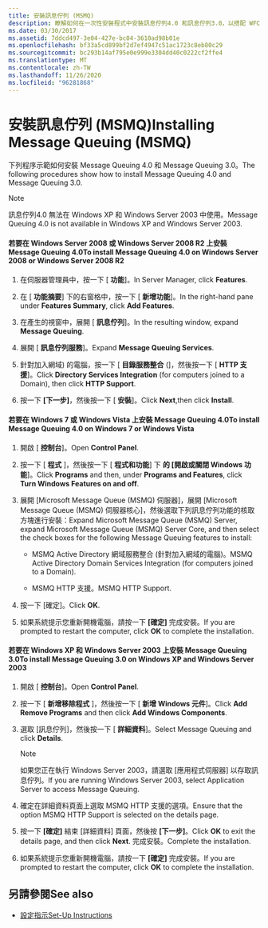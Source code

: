 ```yaml
---
title: 安裝訊息佇列 (MSMQ)
description: 瞭解如何在一次性安裝程式中安裝訊息佇列4.0 和訊息佇列3.0，以搭配 WFC 範例使用。
ms.date: 03/30/2017
ms.assetid: 7ddcd497-3e04-427e-bc04-3610ad98b01e
ms.openlocfilehash: bf33a5cd899bf2d7ef4947c51ac1723c8eb80c29
ms.sourcegitcommit: bc293b14af795e0e999e3304dd40c0222cf2ffe4
ms.translationtype: MT
ms.contentlocale: zh-TW
ms.lasthandoff: 11/26/2020
ms.locfileid: "96281868"
---
```

# <a name="installing-message-queuing-msmq"></a><span data-ttu-id="5a02c-103">安裝訊息佇列 (MSMQ)</span><span class="sxs-lookup"><span data-stu-id="5a02c-103">Installing Message Queuing (MSMQ)</span></span>

<span data-ttu-id="5a02c-104">下列程序示範如何安裝 Message Queuing 4.0 和 Message Queuing 3.0。</span><span class="sxs-lookup"><span data-stu-id="5a02c-104">The following procedures show how to install Message Queuing 4.0 and Message Queuing 3.0.</span></span>  
  
> [!NOTE]
> <span data-ttu-id="5a02c-105">訊息佇列4.0 無法在 Windows XP 和 Windows Server 2003 中使用。</span><span class="sxs-lookup"><span data-stu-id="5a02c-105">Message Queuing 4.0 is not available in Windows XP and Windows Server 2003.</span></span>  
  
#### <a name="to-install-message-queuing-40-on-windows-server-2008-or-windows-server-2008-r2"></a><span data-ttu-id="5a02c-106">若要在 Windows Server 2008 或 Windows Server 2008 R2 上安裝 Message Queuing 4.0</span><span class="sxs-lookup"><span data-stu-id="5a02c-106">To install Message Queuing 4.0 on Windows Server 2008 or Windows Server 2008 R2</span></span>  
  
1. <span data-ttu-id="5a02c-107">在伺服器管理員中，按一下 [ **功能**]。</span><span class="sxs-lookup"><span data-stu-id="5a02c-107">In Server Manager, click **Features**.</span></span>  
  
2. <span data-ttu-id="5a02c-108">在 [ **功能摘要**] 下的右窗格中，按一下 [ **新增功能**]。</span><span class="sxs-lookup"><span data-stu-id="5a02c-108">In the right-hand pane under **Features Summary**, click **Add Features**.</span></span>  
  
3. <span data-ttu-id="5a02c-109">在產生的視窗中，展開 [ **訊息佇列**]。</span><span class="sxs-lookup"><span data-stu-id="5a02c-109">In the resulting window, expand **Message Queuing**.</span></span>  
  
4. <span data-ttu-id="5a02c-110">展開 [ **訊息佇列服務**]。</span><span class="sxs-lookup"><span data-stu-id="5a02c-110">Expand **Message Queuing Services**.</span></span>  
  
5. <span data-ttu-id="5a02c-111">針對加入網域) 的電腦，按一下 [ **目錄服務整合** (]，然後按一下 [ **HTTP 支援**]。</span><span class="sxs-lookup"><span data-stu-id="5a02c-111">Click **Directory Services Integration** (for computers joined to a Domain), then click **HTTP Support**.</span></span>  
  
6. <span data-ttu-id="5a02c-112">按一下 **[下一步]**，然後按一下 [ **安裝**]。</span><span class="sxs-lookup"><span data-stu-id="5a02c-112">Click **Next**,then click **Install**.</span></span>  
  
#### <a name="to-install-message-queuing-40-on-windows-7-or-windows-vista"></a><span data-ttu-id="5a02c-113">若要在 Windows 7 或 Windows Vista 上安裝 Message Queuing 4.0</span><span class="sxs-lookup"><span data-stu-id="5a02c-113">To install Message Queuing 4.0 on Windows 7 or Windows Vista</span></span>  
  
1. <span data-ttu-id="5a02c-114">開啟 [ **控制台**]。</span><span class="sxs-lookup"><span data-stu-id="5a02c-114">Open **Control Panel**.</span></span>  
  
2. <span data-ttu-id="5a02c-115">按一下 [ **程式** ]，然後按一下 [ **程式和功能**] 下 **的 [開啟或關閉 Windows 功能**]。</span><span class="sxs-lookup"><span data-stu-id="5a02c-115">Click **Programs** and then, under **Programs and Features**, click **Turn Windows Features on and off**.</span></span>  
  
3. <span data-ttu-id="5a02c-116">展開 [Microsoft Message Queue (MSMQ) 伺服器]，展開 [Microsoft Message Queue (MSMQ) 伺服器核心]，然後選取下列訊息佇列功能的核取方塊進行安裝：</span><span class="sxs-lookup"><span data-stu-id="5a02c-116">Expand Microsoft Message Queue (MSMQ) Server, expand Microsoft Message Queue (MSMQ) Server Core, and then select the check boxes for the following Message Queuing features to install:</span></span>  
  
    - <span data-ttu-id="5a02c-117">MSMQ Active Directory 網域服務整合 (針對加入網域的電腦)。</span><span class="sxs-lookup"><span data-stu-id="5a02c-117">MSMQ Active Directory Domain Services Integration (for computers joined to a Domain).</span></span>  
  
    - <span data-ttu-id="5a02c-118">MSMQ HTTP 支援。</span><span class="sxs-lookup"><span data-stu-id="5a02c-118">MSMQ HTTP Support.</span></span>  
  
4. <span data-ttu-id="5a02c-119">按一下 [確定]。</span><span class="sxs-lookup"><span data-stu-id="5a02c-119">Click **OK**.</span></span>  
  
5. <span data-ttu-id="5a02c-120">如果系統提示您重新開機電腦，請按一下 **[確定]** 完成安裝。</span><span class="sxs-lookup"><span data-stu-id="5a02c-120">If you are prompted to restart the computer, click **OK** to complete the installation.</span></span>  
  
#### <a name="to-install-message-queuing-30-on-windows-xp-and-windows-server-2003"></a><span data-ttu-id="5a02c-121">若要在 Windows XP 和 Windows Server 2003 上安裝 Message Queuing 3.0</span><span class="sxs-lookup"><span data-stu-id="5a02c-121">To install Message Queuing 3.0 on Windows XP and Windows Server 2003</span></span>  
  
1. <span data-ttu-id="5a02c-122">開啟 [ **控制台**]。</span><span class="sxs-lookup"><span data-stu-id="5a02c-122">Open **Control Panel**.</span></span>  
  
2. <span data-ttu-id="5a02c-123">按一下 [ **新增移除程式** ]，然後按一下 [ **新增 Windows 元件**]。</span><span class="sxs-lookup"><span data-stu-id="5a02c-123">Click **Add Remove Programs** and then click **Add Windows Components**.</span></span>  
  
3. <span data-ttu-id="5a02c-124">選取 [訊息佇列]，然後按一下 [ **詳細資料**]。</span><span class="sxs-lookup"><span data-stu-id="5a02c-124">Select Message Queuing and click **Details**.</span></span>  
  
    > [!NOTE]
    > <span data-ttu-id="5a02c-125">如果您正在執行 Windows Server 2003，請選取 [應用程式伺服器] 以存取訊息佇列。</span><span class="sxs-lookup"><span data-stu-id="5a02c-125">If you are running Windows Server 2003, select Application Server to access Message Queuing.</span></span>  
  
4. <span data-ttu-id="5a02c-126">確定在詳細資料頁面上選取 MSMQ HTTP 支援的選項。</span><span class="sxs-lookup"><span data-stu-id="5a02c-126">Ensure that the option MSMQ HTTP Support is selected on the details page.</span></span>  
  
5. <span data-ttu-id="5a02c-127">按一下 **[確定]** 結束 [詳細資料] 頁面，然後按 **[下一步]**。</span><span class="sxs-lookup"><span data-stu-id="5a02c-127">Click **OK** to exit the details page, and then click **Next**.</span></span> <span data-ttu-id="5a02c-128">完成安裝。</span><span class="sxs-lookup"><span data-stu-id="5a02c-128">Complete the installation.</span></span>  
  
6. <span data-ttu-id="5a02c-129">如果系統提示您重新開機電腦，請按一下 **[確定]** 完成安裝。</span><span class="sxs-lookup"><span data-stu-id="5a02c-129">If you are prompted to restart the computer, click **OK** to complete the installation.</span></span>  
  
## <a name="see-also"></a><span data-ttu-id="5a02c-130">另請參閱</span><span class="sxs-lookup"><span data-stu-id="5a02c-130">See also</span></span>

- [<span data-ttu-id="5a02c-131">設定指示</span><span class="sxs-lookup"><span data-stu-id="5a02c-131">Set-Up Instructions</span></span>](set-up-instructions.md)
